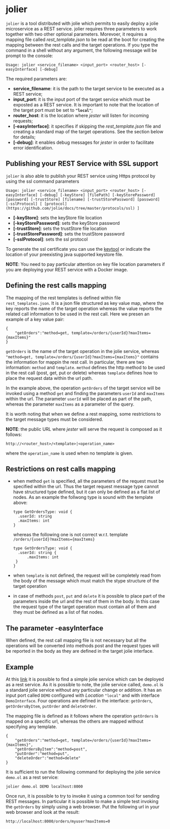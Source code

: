 # jolier

`jolier` is a tool distributed with jolie which permits to easily deploy a jolie microservice as a REST service. jolier requires three parameters to work together with two other optional parameters. Morevoer, it requires a mapping file called _rest\_template.json_ to be read at the boot for creating the mapping between the rest calls and the target operations. If you type the command in a shell without any argument, the following message will be prompt to the console:

```text
Usage: jolier <service_filename> <input_port> <router_host> [-easyInterface] [-debug]
```

The required parameters are:

* **service\_filename**: it is the path to the target service to be executed as a REST service;
* **input\_port**: it is the input port of the target service which must be exposted as a REST service. It is important to note that the location of the target port must be set to **`"local"`**;
* **router\_host**: it is the location where _jester_ will listen for incoming requests;
* **\[-easyInterface\]**: it specifies if skipping the _rest\_template.json_ file and creating a standard map of the target operations. See the section below for details;
* **\[-debug\]**: it enables debug messages for _jester_ in order to facilitate error identification.

## Publishing your REST Service with SSL support

`jolier` is also able to publish your REST service using Https protocol by using the ssl command parameters

```text
Usage: jolier <service_filename> <input_port> <router_host> [-easyInterface] [-debug] [-keyStore] [filePath] [-keyStorePassword] [password] [-trustStore] [filename] [-trustStorePassword] [password] [-sslProtocol] [ [protocol](https://github.com/jolie/docs/tree/master/protocols/ssl) ]
```

* **\[-keyStore\]**: sets the keyStore file location
* **\[-keyStorePassword\]**: sets the keyStore password
* **\[-trustStore\]**: sets the trustStore file  location
* **\[-trustStorePassword\]**: sets the trustStore password
* **\[-sslProtocol\]**: sets the ssl protocol

To generate the ssl certificate you can use the [keytool](https://docs.oracle.com/javase/6/docs/technotes/tools/windows/keytool.html) or indicate the location of your preexisting java supported keystore file.

**NOTE**: You need to pay particular attention on key file location parameters if you are deploying your REST service with a Docker image.

## Defining the rest calls mapping

The mapping of the rest templates is defined within file `rest_templates.json`. It is a json file structured as key value map, where the key reports the name of the target operation whereas the value reports the related call information to be used in the rest call. Here we presen an example of a key value pair:

```text
{
    "getOrders":"method=get, template=/orders/{userId}?maxItems={maxItems}"
}
```

`getOrders` is the name of the target operation in the jolie service, whereas `"method=get, template=/orders/{userId}?maxItems={maxItems}"` contains the information for mappin the rest call. In particular, there are two information: `method` and `template`. `method` defines the http method to be used in the rest call \(post, get, put or delete\) whereas `template` defines how to place the request data within the url path.

In the example above, the operation `getOrders` of the target service will be invoked using a method `get` and finding the parameters `userId` and `maxItems` within the url. The parameter `userId` will be placed as part of the path, whereas the parameter `maxItems` as a parameter of the query.

It is worth noting that when we define a rest mapping, some restrictions to the target message types must be considered.

**NOTE**: the public URL where _jester_ will serve the request is composed as it follows:

```text
http://<router_host>/<template>|<operation_name>
```

where the `operation_name` is used when no template is given.

## Restrictions on rest calls mapping

* when method `get` is specified, all the parameters of the request must be specified within the url. Thus the target request message type cannot have structured type defined, but it can only be defined as a flat list of nodes. As an example the follwong type is sound with the template above: 

  ```text
  type GetOrdersType: void {
    .userId: string
    .maxItems: int
  }
  ```

  whereas the following one is not correct w.r.t. template `/orders/{userId}?maxItems={maxItems}`

  ```text
  type GetOrdersType: void {
    .userId: string {
        .maxItems: int
   }
  }
  ```

* when `template` is not defined, the request will be completely read from the body of the message which must match the stype structure of the target operation
* in case of methods `post`, `put` and `delete` it is possible to place part of the parameters inside the url and the rest of them in the body. In this case the request type of the target operation must contain all of them and they must be defined as a list of flat nodes.

## The parameter -easyInterface

When defined, the rest call mapping file is not necessary but all the operations will be converted into methods post and the request types will be reported in the body as they are defined in the target jolie interface.

## Example

At this [link](https://github.com/jolie/examples/tree/master/05_other_tools/03_jolier) it is possible to find a simple jolie service which can be deployed as a rest service. As it is possible to note, the jolie service called, `demo.ol` is a standard jolie service without any particular change or addition. It has an input port called `DEMO` configured with _Location_ `"local"` and with interface `DemoInterface`. Four operations are defined in the interface: `getOrders`, `getOrdersByItem`, `putOrder` and `deleteOrder`.

The mapping file is defined as it follows where the operation `getOrders` is mapped on a specific url, whereas the others are mapped without specifying any template.

```text
{
    "getOrders":"method=get, template=/orders/{userId}?maxItems={maxItems}",
    "getOrdersByItem":"method=post",
    "putOrder":"method=put",
    "deleteOrder":"method=delete"
}
```

It is sufficient to run the following command for deploying the jolie service `demo.ol` as a rest service:

```text
jolier demo.ol DEMO localhost:8000
```

Once run, it is possible to try to invoke it using a common tool for sending REST messages. In particular it is possible to make a simple test invoking the `getOrders` by simply using a web browser. Put the following url in your web browser and look at the result:

```text
http://localhost:8000/orders/myuser?maxItems=0
```

